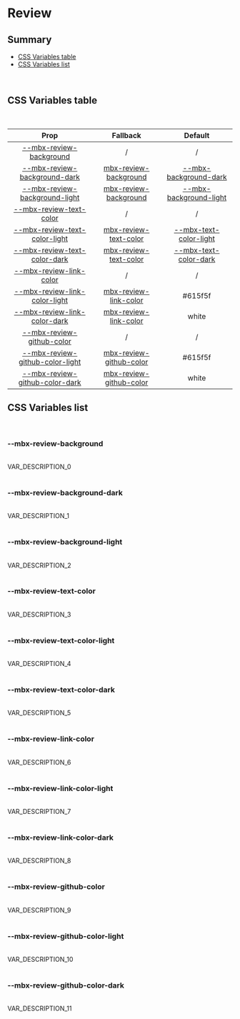 # Review

## Summary

- [CSS Variables table](#css-variables-table)
- [CSS Variables list](#css-variables-list)

<br>

## CSS Variables table

<br>

| <div style='text-align:center;margin:auto;'>Prop</div> | <div style='text-align:center;margin:auto;'>Fallback</div> | <div style='text-align:center;margin:auto;'>Default</div> |
| ------------------------------------------------------ | ---------------------------------------------------------- | --------------------------------------------------------- |
| <div style='text-align:center;margin:auto;'>[--mbx-review-background](#mbx-review-background)</div> | <div style='text-align:center;margin:auto;'>/</div> | <div style='text-align:center;margin:auto;'>/</div> |
| <div style='text-align:center;margin:auto;'>[--mbx-review-background-dark](#mbx-review-background-dark)</div> | <div style='text-align:center;margin:auto;'>[mbx-review-background](#mbx-review-background)</div> | <div style='text-align:center;margin:auto;'>[--mbx-background-dark](global-css-vars.md#mbx-background-dark)</div> |
| <div style='text-align:center;margin:auto;'>[--mbx-review-background-light](#mbx-review-background-light)</div> | <div style='text-align:center;margin:auto;'>[mbx-review-background](#mbx-review-background)</div> | <div style='text-align:center;margin:auto;'>[--mbx-background-light](global-css-vars.md#mbx-background-light)</div> |
| <div style='text-align:center;margin:auto;'>[--mbx-review-text-color](#mbx-review-text-color)</div> | <div style='text-align:center;margin:auto;'>/</div> | <div style='text-align:center;margin:auto;'>/</div> |
| <div style='text-align:center;margin:auto;'>[--mbx-review-text-color-light](#mbx-review-text-color-light)</div> | <div style='text-align:center;margin:auto;'>[mbx-review-text-color](#mbx-review-text-color)</div> | <div style='text-align:center;margin:auto;'>[--mbx-text-color-light](global-css-vars.md#mbx-text-color-light)</div> |
| <div style='text-align:center;margin:auto;'>[--mbx-review-text-color-dark](#mbx-review-text-color-dark)</div> | <div style='text-align:center;margin:auto;'>[mbx-review-text-color](#mbx-review-text-color)</div> | <div style='text-align:center;margin:auto;'>[--mbx-text-color-dark](global-css-vars.md#mbx-text-color-dark)</div> |
| <div style='text-align:center;margin:auto;'>[--mbx-review-link-color](#mbx-review-link-color)</div> | <div style='text-align:center;margin:auto;'>/</div> | <div style='text-align:center;margin:auto;'>/</div> |
| <div style='text-align:center;margin:auto;'>[--mbx-review-link-color-light](#mbx-review-link-color-light)</div> | <div style='text-align:center;margin:auto;'>[mbx-review-link-color](#mbx-review-link-color)</div> | <div style='text-align:center;margin:auto;'>#615f5f</div> |
| <div style='text-align:center;margin:auto;'>[--mbx-review-link-color-dark](#mbx-review-link-color-dark)</div> | <div style='text-align:center;margin:auto;'>[mbx-review-link-color](#mbx-review-link-color)</div> | <div style='text-align:center;margin:auto;'>white</div> |
| <div style='text-align:center;margin:auto;'>[--mbx-review-github-color](#mbx-review-github-color)</div> | <div style='text-align:center;margin:auto;'>/</div> | <div style='text-align:center;margin:auto;'>/</div> |
| <div style='text-align:center;margin:auto;'>[--mbx-review-github-color-light](#mbx-review-github-color-light)</div> | <div style='text-align:center;margin:auto;'>[mbx-review-github-color](#mbx-review-github-color)</div> | <div style='text-align:center;margin:auto;'>#615f5f</div> |
| <div style='text-align:center;margin:auto;'>[--mbx-review-github-color-dark](#mbx-review-github-color-dark)</div> | <div style='text-align:center;margin:auto;'>[mbx-review-github-color](#mbx-review-github-color)</div> | <div style='text-align:center;margin:auto;'>white</div> |


## CSS Variables list

<br>

### --mbx-review-background

<br>VAR_DESCRIPTION_0<br><br>
### --mbx-review-background-dark

<br>VAR_DESCRIPTION_1<br><br>
### --mbx-review-background-light

<br>VAR_DESCRIPTION_2<br><br>
### --mbx-review-text-color

<br>VAR_DESCRIPTION_3<br><br>
### --mbx-review-text-color-light

<br>VAR_DESCRIPTION_4<br><br>
### --mbx-review-text-color-dark

<br>VAR_DESCRIPTION_5<br><br>
### --mbx-review-link-color

<br>VAR_DESCRIPTION_6<br><br>
### --mbx-review-link-color-light

<br>VAR_DESCRIPTION_7<br><br>
### --mbx-review-link-color-dark

<br>VAR_DESCRIPTION_8<br><br>
### --mbx-review-github-color

<br>VAR_DESCRIPTION_9<br><br>
### --mbx-review-github-color-light

<br>VAR_DESCRIPTION_10<br><br>
### --mbx-review-github-color-dark

<br>VAR_DESCRIPTION_11<br><br>

